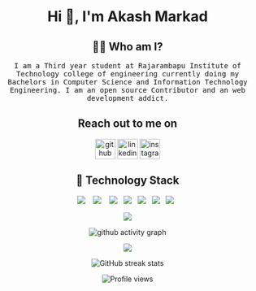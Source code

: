 <h1 align="center"> Hi 👋, I'm Akash Markad</h1>
<p align="center">
    <a href="https://github.com/AkashMarkad"></a> 
</p>
<h2 align="center"> 👨‍💻 Who am I?</h2>
<p align="center">
  <samp>I am a Third year student at Rajarambapu Institute of Technology college of engineering currently doing my Bachelors in Computer Science and Information Technology Engineering. 
I am an open source Contributor and an web development addict.
</samp><br>
</p>


<h2 align="center">Reach out to me on </h2>

<div align="center">

[<img align="center" src='https://cdn.jsdelivr.net/npm/simple-icons@3.0.1/icons/github.svg' alt='github' height='40'>](https://github.com/AkashMarkad) 
[<img align="center" src='https://cdn.jsdelivr.net/npm/simple-icons@3.0.1/icons/linkedin.svg' alt='linkedin' height='40'>](https://www.linkedin.com/in/akash-markad-7218b4195/) 
[<img align="center" src='https://cdn.jsdelivr.net/npm/simple-icons@3.0.1/icons/instagram.svg' alt='instagram' height='40'>](https://www.instagram.com/akash_markad_001/) 
</div>
<h2 align="center"> 🔭 Technology Stack</h2>

<p align="center">
  <img src="https://img.shields.io/badge/node.js%20-%2343853D.svg?&style=for-the-badge&logo=node.js&logoColor=white" />&nbsp;&nbsp;&nbsp;
    <img src="https://img.shields.io/badge/html5%20-%2343853D.svg?&style=for-the-badge&logo=html5&logoColor=white"     />&nbsp;&nbsp;&nbsp;
<img src="https://img.shields.io/badge/css3%20-%2343853D.svg?&style=for-the-badge&logo=css3&logoColor=white " />&nbsp;&nbsp;
<img src="https://img.shields.io/badge/javascript%20-%2343853D.svg?&style=for-the-badge&logo=javascript&logoColor=white " />&nbsp;&nbsp;
<img src="https://img.shields.io/badge/python%20-%2342853D.svg?&style=for-the-badge&logo=python&logoColor=white" />&nbsp;&nbsp; 
<img src="https://img.shields.io/badge/express%20-%2342853D.svg?&style=for-the-badge&logo=express&logoColor=white" />&nbsp;&nbsp;
<img src="https://img.shields.io/badge/mongodb%20-%2342853D.svg?&style=for-the-badge&logo=mongodb&logoColor=white" />&nbsp;&nbsp;
 </p>
    
<div align="center">
    <img src="https://github-readme-stats.vercel.app/api?username=AkashMarkad&count_private=true&show_icons=true&theme=tokyonight" />
</div>
    
 <div align="center">
     
     
![github activity graph](https://activity-graph.herokuapp.com/graph?username=AkashMarkad&theme=dracula&layout=compact&title_color=FF69B4&hide_border=true&area=true)
</div>
 
<div align="center">
<img src="https://github-readme-stats.vercel.app/api/top-langs/?username=AkashMarkad&layout=compact&theme=react&count_private=false" />
</div>

<div align="center">
    
![GitHub streak stats](https://github-readme-streak-stats.herokuapp.com/?user=AkashMarkad)  
</div>
    
<div align="center">
        
![Profile views](https://gpvc.arturio.dev/AkashMarkad)  
 </div>
